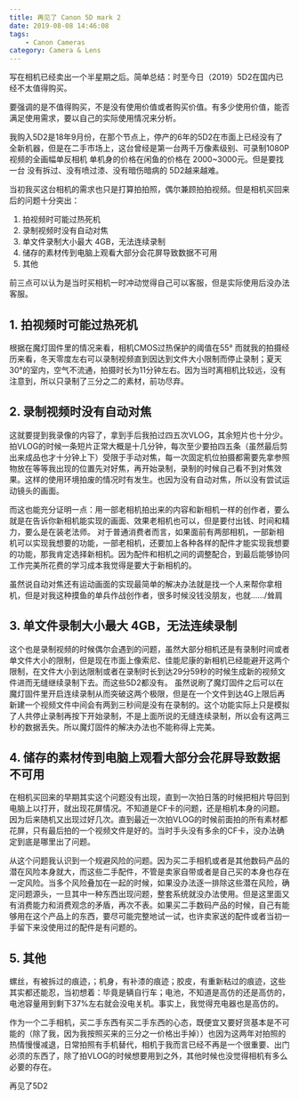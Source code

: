 ```yaml
---
title: 再见了 Canon 5D mark 2 
date: 2019-08-08 14:46:08
tags:
    - Canon Cameras
category: Camera & Lens
---
```

写在相机已经卖出一个半星期之后。简单总结：时至今日（2019）5D2在国内已经不太值得购买。

<!--more--> 

要强调的是不值得购买，不是没有使用价值或者购买价值。有多少使用价值，能否满足使用需求，要以自己的实际使用情况来分析。

我购入5D2是18年9月份，在那个节点上，停产的6年的5D2在市面上已经没有了全新机器，但是在二手市场上，这台曾经是第一台两千万像素级别、可录制1080P视频的全画幅单反相机 单机身的价格在闲鱼的价格在 2000~3000元。但是要找一台 没有拆过、没有喷过漆、没有暗伤暗病的 5D2越来越难。

当初我买这台相机的需求也只是打算拍拍照，偶尔兼顾拍拍视频。但是相机买回来后的问题十分突出：
1. 拍视频时可能过热死机
2. 录制视频时没有自动对焦
3. 单文件录制大小最大 4GB，无法连续录制
4. 储存的素材传到电脑上观看大部分会花屏导致数据不可用
5. 其他

前三点可以认为是当时买相机一时冲动觉得自己可以客服，但是实际使用后没办法客服。
## 1. 拍视频时可能过热死机
根据在魔灯固件里的情况来看，相机CMOS过热保护的阈值在55° 而就我的拍摄经历来看，冬天零度左右可以录制视频直到因达到文件大小限制而停止录制；夏天30°的室内，空气不流通，拍摄时长为11分钟左右。因为当时离相机比较远，没有注意到，所以只录制了三分之二的素材，前功尽弃。

## 2. 录制视频时没有自动对焦
这就要提到我录像的内容了，拿到手后我拍过四五次VLOG，其余短片也十分少。拍VLOG的时候一条短片正常大概是十几分钟，每次至少要拍四五条（虽然最后剪出来成品也才十分钟上下）受限于手动对焦，每一次固定机位拍摄都需要先拿参照物放在等等我出现的位置先对好焦，再开始录制，录制的时候自己看不到对焦效果。这样的使用环境拍废的情况时有发生。也因为没有自动对焦，所以没有尝试运动镜头的画面。

而这也能充分证明一点：用一部老相机拍出来的内容和新相机一样的创作者，要么就是在告诉你新相机能实现的画面、效果老相机也可以，但是要付出钱、时间和精力，要么是在装老法师。
对于普通消费者而言，如果面前有两部相机，一部新相机可以实现我想要的功能，一部老相机，还要加上各种各样的配件才能实现我想要的功能，那我肯定选择新相机。因为配件和相机之间的调整配合，到最后能够协同工作完美所花费的学习成本我觉得是要大于新相机的。

虽然说自动对焦还有运动画面的实现最简单的解决办法就是找一个人来帮你拿相机，但是对我这种摸鱼的单兵作战创作者，很多时候没钱没朋友，也就....../耸肩

## 3. 单文件录制大小最大 4GB，无法连续录制
这个也是录制视频的时候偶尔会遇到的问题，虽然大部分相机还是有录制时间或者单文件大小的限制，但是现在市面上像索尼、佳能尼康的新相机已经能避开这两个限制，在文件大小到达限制或者在录制时长到达29分59秒的时候生成新的视频文件进而无缝继续录制下去。而这些5D2都没有。
虽然说刷了魔灯固件之后可以在魔灯固件里开启连续录制从而突破这两个极限，但是在一个文件到达4G上限后再新建一个视频文件中间会有两到三秒间是没有在录制的。这个功能实际上只是模拟了人共停止录制再按下开始录制，不是上面所说的无缝连续录制，所以会有这两三秒的数据丢失。所以魔灯固件的解决办法也不能称得上完美。

## 4. 储存的素材传到电脑上观看大部分会花屏导致数据不可用
在相机买回来的早期其实这个问题没有出现，直到一次拍日落的时候把相片导回到电脑上以打开，就出现花屏情况。不知道是CF卡的问题，还是相机本身的问题。因为后来随机又出现过好几次。直到最近一次拍VLOG的时候前面拍的所有素材都花屏，只有最后拍的一个视频文件是好的。当时手头没有多余的CF卡，没办法确定到底是哪里出了问题。

从这个问题我认识到一个规避风险的问题。因为买二手相机或者是其他数码产品的潜在风险本身就大，而这些二手配件，不管是卖家自带或者是自己买的本身也存在一定风险。当多个风险叠加在一起的时候，如果没办法逐一排除这些潜在风险，确定问题源头，一旦其中一种东西出现问题，整套系统就没办法使用。但是这里面又有消费能力和消费观念的矛盾，再次不表。如果买二手数码产品的时候，自己有能够用在这个产品上的东西，要尽可能完整地试一试，也许卖家送的配件或者当初一手留下来没使用过的配件是有问题的。

## 5. 其他
螺丝，有被拆过的痕迹，；机身，有补漆的痕迹；胶皮，有重新粘过的痕迹，这些其实都还能忍，当初想着：毕竟是辆自行车；电池，不知道是高仿的还是高仿的，电池容量用到剩下37%左右就会没电关机。事实上，我觉得充电器也是高仿的。

作为一个二手相机，买二手东西有买二手东西的心态，既便宜又要好货基本是不可能的（除了我，因为我按照买来的三分之一价格出手掉））也因为这两年对拍照的热情慢慢减退，日常拍照有手机替代，相机于我而言已经不再是一个很重要、出门必须的东西了，除了拍VLOG的时候想要用到之外，其他时候也没觉得相机有多么必要的存在。

再见了5D2